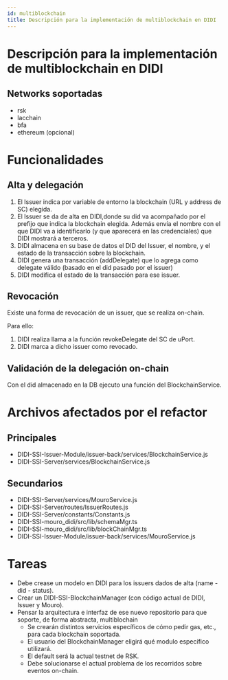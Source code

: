 ```yaml
---
id: multiblockchain
title: Descripción para la implementación de multiblockchain en DIDI
---
```

# Descripción para la implementación de multiblockchain en DIDI

## Networks soportadas
- rsk
- lacchain
- bfa
- ethereum (opcional)

# Funcionalidades

## Alta y delegación
1. El Issuer indica por variable de entorno la blockchain (URL y address de SC) elegida.
2. El Issuer se da de alta en DIDI,donde su did va acompañado por el prefijo que indica la blockchain elegida. Además envía el nombre con el que DIDI va a identificarlo (y que aparecerá en las credenciales) que DIDI mostrará a terceros.
3. DIDI almacena en su base de datos el DID del Issuer, el nombre, y el estado de la transacción sobre la blockchain.
4. DIDI genera una transacción (addDelegate) que lo agrega como delegate válido (basado en el did pasado por el issuer)
5. DIDI modifica el estado de la transacción para ese issuer.

## Revocación

Existe una forma de revocación de un issuer, que se realiza on-chain.

Para ello:
1. DIDI realiza llama a la función revokeDelegate del SC de uPort.
2. DIDI marca a dicho issuer como revocado.

## Validación de la delegación on-chain

Con el did almacenado en la DB ejecuto una función del BlockchainService.

# Archivos afectados por el refactor

## Principales
- DIDI-SSI-Issuer-Module/issuer-back/services/BlockchainService.js
- DIDI-SSI-Server/services/BlockchainService.js

## Secundarios
- DIDI-SSI-Server/services/MouroService.js
- DIDI-SSI-Server/routes/IssuerRoutes.js
- DIDI-SSI-Server/constants/Constants.js
- DIDI-SSI-mouro_didi/src/lib/schemaMgr.ts
- DIDI-SSI-mouro_didi/src/lib/blockChainMgr.ts
- DIDI-SSI-Issuer-Module/issuer-back/services/MouroService.js

# Tareas
- Debe crease un modelo en DIDI para los issuers dados de alta (name - did - status).
- Crear un DIDI-SSI-BlockchainManager (con código actual de DIDI, Issuer y Mouro).
- Pensar la arquitectura e interfaz de ese nuevo repositorio para que soporte, de forma abstracta, multiblochain
  - Se crearán distintos servicios específicos de cómo pedir gas, etc., para cada blockchain soportada.
  - El usuario del BlockchainManager eligirá qué modulo específico utilizará.
  - El default será la actual testnet de RSK.
  - Debe solucionarse el actual problema de los recorridos sobre eventos on-chain.
